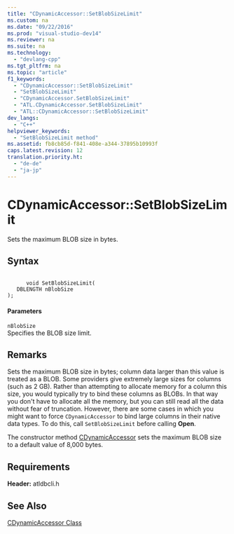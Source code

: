 ```yaml
---
title: "CDynamicAccessor::SetBlobSizeLimit"
ms.custom: na
ms.date: "09/22/2016"
ms.prod: "visual-studio-dev14"
ms.reviewer: na
ms.suite: na
ms.technology: 
  - "devlang-cpp"
ms.tgt_pltfrm: na
ms.topic: "article"
f1_keywords: 
  - "CDynamicAccessor::SetBlobSizeLimit"
  - "SetBlobSizeLimit"
  - "CDynamicAccessor.SetBlobSizeLimit"
  - "ATL.CDynamicAccessor.SetBlobSizeLimit"
  - "ATL::CDynamicAccessor::SetBlobSizeLimit"
dev_langs: 
  - "C++"
helpviewer_keywords: 
  - "SetBlobSizeLimit method"
ms.assetid: fb8cb85d-f841-408e-a344-37895b10993f
caps.latest.revision: 12
translation.priority.ht: 
  - "de-de"
  - "ja-jp"
---
```

# CDynamicAccessor::SetBlobSizeLimit
Sets the maximum BLOB size in bytes.  
  
## Syntax  
  
```  
  
      void SetBlobSizeLimit(  
   DBLENGTH nBlobSize   
);  
```  
  
#### Parameters  
 `nBlobSize`  
 Specifies the BLOB size limit.  
  
## Remarks  
 Sets the maximum BLOB size in bytes; column data larger than this value is treated as a BLOB. Some providers give extremely large sizes for columns (such as 2 GB). Rather than attempting to allocate memory for a column this size, you would typically try to bind these columns as BLOBs. In that way you don't have to allocate all the memory, but you can still read all the data without fear of truncation. However, there are some cases in which you might want to force `CDynamicAccessor` to bind large columns in their native data types. To do this, call `SetBlobSizeLimit` before calling **Open**.  
  
 The constructor method [CDynamicAccessor](../VS_csharp/cdynamicaccessor-class.md) sets the maximum BLOB size to a default value of 8,000 bytes.  
  
## Requirements  
 **Header:** atldbcli.h  
  
## See Also  
 [CDynamicAccessor Class](../VS_csharp/cdynamicaccessor-class.md)